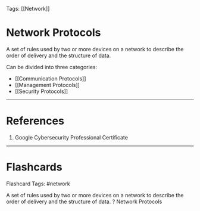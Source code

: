 Tags: [[Network]]
# Network Protocols

A set of rules used by two or more devices on a network to describe the order of delivery and the structure of data.

Can be divided into three categories:
- [[Communication Protocols]]
- [[Management Protocols]]
- [[Security Protocols]]

---
# References

1. Google Cybersecurity Professional Certificate

---
# Flashcards

Flashcard Tags: #network 

A set of rules used by two or more devices on a network to describe the order of delivery and the structure of data.
?
Network Protocols
<!--SR:!2024-05-13,2,230-->